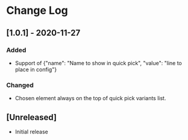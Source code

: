 # Change Log

## [1.0.1] - 2020-11-27
### Added
- Support of {"name": "Name to show in quick pick", "value": "line to place in config"}

### Changed
- Chosen element always on the top of quick pick variants list.

## [Unreleased]

- Initial release